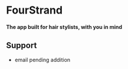 # FourStrand

#### The app built for hair stylists, with you in mind

## Support
- email pending addition
